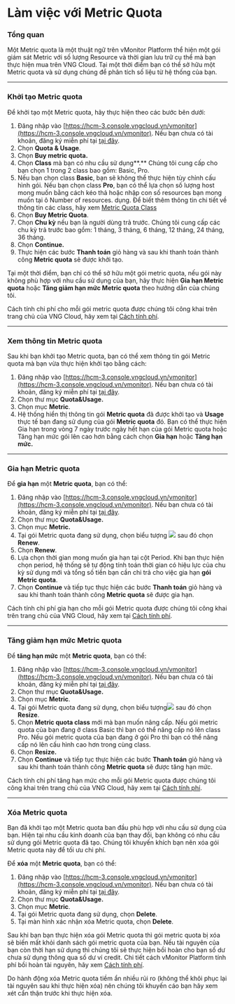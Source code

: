 # Làm việc với Metric Quota

### Tổng quan

Một Metric quota là một thuật ngữ trên vMonitor Platform thể hiện một gói giám sát Metric với số lượng Resource và thời gian lưu trữ cụ thể mà bạn thực hiện mua trên VNG Cloud. Tại một thời điểm bạn có thể sở hữu một Metric quota và sử dụng chúng để phân tích số liệu từ hệ thống của bạn.

***

### Khởi tạo Metric quota

Để khởi tạo một Metric quota, hãy thực hiện theo các bước bên dưới:

1. Đăng nhập vào [https://hcm-3.console.vngcloud.vn/vmonitor](https://hcm-3.console.vngcloud.vn/vmonitor). Nếu bạn chưa có tài khoản, đăng ký miễn phí tại [tại đây](https://register.vngcloud.vn/signup).
2. Chọn **Quota & Usage**.
3. Chọn **Buy metric quota.**
4. Chọn **Class** mà bạn có nhu cầu sử dụng**.** Chúng tôi cung cấp cho bạn chọn 1 trong 2 class bao gồm: Basic, Pro.
5. Nếu bạn chọn class **Basic**, bạn sẽ không thể thực hiện tùy chỉnh cấu hình gói. Nếu bạn chọn class **Pro**, bạn có thể lựa chọn số lượng host mong muốn bằng cách kéo thả hoặc nhập con số resources bạn mong muốn tại ô Number of resources. dụng. Để biết thêm thông tin chi tiết về thông tin các class, hãy xem [Metric Quota Class](../../vmonitor-platform-la-gi/vmonitor-platform-metric-la-gi/metric-quota-class.md)
6. Chọn **Buy Metric Quota**.
7. Chọn **Chu kỳ** nếu bạn là người dùng trả trước. Chúng tôi cung cấp các chu kỳ trả trước bao gồm: 1 tháng, 3 tháng, 6 tháng, 12 tháng, 24 tháng, 36 tháng.
8. Chọn **Continue.**
9. Thực hiện các bước **Thanh toán** giỏ hàng và sau khi thanh toán thành công **Metric quota** sẽ được khởi tạo.

Tại một thời điểm, bạn chỉ có thể sở hữu một gói metric quota, nếu gói này không phù hợp với nhu cầu sử dụng của bạn, hãy thực hiện **Gia hạn Metric quota** hoặc **Tăng giảm hạn mức Metric quota** theo hướng dẫn của chúng tôi.

Cách tính chi phí cho mỗi gói metric quota được chúng tôi công khai trên trang chủ của VNG Cloud, hãy xem tại [Cách tính phí](../../cach-tinh-phi.md).

***

### Xem thông tin Metric quota

Sau khi bạn khởi tạo Metric quota, bạn có thể xem thông tin gói Metric quota mà bạn vừa thực hiện khởi tạo bằng cách:&#x20;

1. Đăng nhập vào [https://hcm-3.console.vngcloud.vn/vmonitor](https://hcm-3.console.vngcloud.vn/vmonitor). Nếu bạn chưa có tài khoản, đăng ký miễn phí tại [tại đây](https://register.vngcloud.vn/signup).
2. Chọn thư mục **Quota\&Usage.**
3. Chọn mục **Metric**.
4. Hệ thống hiển thị thông tin gói **Metric quota** đã được khởi tạo và **Usage** thực tế bạn đang sử dụng của gói **Metric quota** đó. Bạn có thể thực hiện Gia hạn trong vòng 7 ngày trước ngày hết hạn của gói Metric quota hoặc Tăng hạn mức gói lên cao hơn bằng cách chọn **Gia hạn** hoặc **Tăng hạn mức.**&#x20;

***

### Gia hạn Metric quota

Để **gia hạn** một **Metric quota**, bạn có thể:&#x20;

1. Đăng nhập vào [https://hcm-3.console.vngcloud.vn/vmonitor](https://hcm-3.console.vngcloud.vn/vmonitor). Nếu bạn chưa có tài khoản, đăng ký miễn phí tại [tại đây](https://register.vngcloud.vn/signup).
2. Chọn thư mục **Quota\&Usage.**
3. Chọn mục **Metric.**
4. Tại gói Metric quota đang sử dụng, chọn biểu tượng ![](http://docs.vngcloud.vn/download/thumbnails/49650622/image2024-2-28\_22-39-59.png?version=1\&modificationDate=1709134800646\&api=v2) sau đó chọn **Renew**.
5. Chọn **Renew**.
6. Lựa chọn thời gian mong muốn gia hạn tại cột Period. Khi bạn thực hiện chọn period, hệ thống sẽ tự động tính toán thời gian có hiệu lực của chu kỳ sử dụng mới và tổng số tiền bạn cần chi trả cho việc gia hạn **gói Metric quota**.
7. Chọn **Continue** và tiếp tục thực hiện các bước **Thanh toán** giỏ hàng và sau khi thanh toán thành công **Metric quota** sẽ được gia hạn.

Cách tính chi phí gia hạn cho mỗi gói Metric quota được chúng tôi công khai trên trang chủ của VNG Cloud, hãy xem tại [Cách tính phí](../../cach-tinh-phi.md).

***

### Tăng giảm hạn mức Metric quota

Để **tăng hạn mức** một **Metric quota**, bạn có thể:&#x20;

1. Đăng nhập vào [https://hcm-3.console.vngcloud.vn/vmonitor](https://hcm-3.console.vngcloud.vn/vmonitor). Nếu bạn chưa có tài khoản, đăng ký miễn phí tại [tại đây](https://register.vngcloud.vn/signup).
2. Chọn thư mục **Quota\&Usage.**
3. Chọn mục **Metric**.
4. Tại gói Metric quota đang sử dụng, chọn biểu tượng![](http://docs.vngcloud.vn/download/thumbnails/49650622/image2024-2-28\_22-39-59.png?version=1\&modificationDate=1709134800646\&api=v2) sau đó chọn **Resize**.
5. Chọn **Metric quota class** mới mà bạn muốn nâng cấp. Nếu gói metric quota của bạn đang ở class Basic thì bạn có thể nâng cấp nó lên class Pro. Nếu gói metric quota của bạn đang ở gói Pro thì bạn có thể nâng cấp nó lên cấu hình cao hơn trong cùng class.&#x20;
6. Chọn **Resize.**
7. Chọn **Continue** và tiếp tục thực hiện các bước **Thanh toán** giỏ hàng và sau khi thanh toán thành công **Metric quota** sẽ được tăng hạn mức.

Cách tính chi phí tăng hạn mức cho mỗi gói Metric quota được chúng tôi công khai trên trang chủ của VNG Cloud, hãy xem tại [Cách tính phí](../../cach-tinh-phi.md).

***

### Xóa Metric quota

Bạn đã khởi tạo một Metric quota ban đầu phù hợp với nhu cầu sử dụng của bạn. Hiện tại nhu cầu kinh doanh của bạn thay đổi, bạn không có nhu cầu sử dụng gói Metric quota đã tạo. Chúng tôi khuyến khích bạn nên xóa gói Metric quota này để tối ưu chi phí.&#x20;

Để **xóa** một **Metric quota**, bạn có thể:&#x20;

1. Đăng nhập vào [https://hcm-3.console.vngcloud.vn/vmonitor](https://hcm-3.console.vngcloud.vn/vmonitor). Nếu bạn chưa có tài khoản, đăng ký miễn phí tại [tại đây](https://register.vngcloud.vn/signup).
2. Chọn thư mục **Quota\&Usage.**
3. Chọn mục **Metric**.
4. Tại gói Metric quota đang sử dụng, chọn **Delete**.
5. Tại màn hình xác nhận xóa Metric quota, chọn **Delete**.

Sau khi bạn bạn thực hiện xóa gói Metric quota thì gói metric quota bị xóa sẽ biến mất khỏi danh sách gói metric quota của bạn. Nếu tài nguyên của bạn còn thời hạn sử dụng thì chúng tôi sẽ thực hiện bồi hoàn cho bạn số dư chưa sử dụng thông qua số dư ví credit. Chi tiết cách vMonitor Platform tính phí bồi hoàn tài nguyên, hãy xem [Cách tính phí](../../cach-tinh-phi.md).&#x20;

Do hành động xóa Metric quota tiềm ẩn nhiều rủi ro (không thể khôi phục lại tài nguyên sau khi thực hiện xóa) nên chúng tôi khuyến cáo bạn hãy xem xét cẩn thận trước khi thực hiện xóa.
